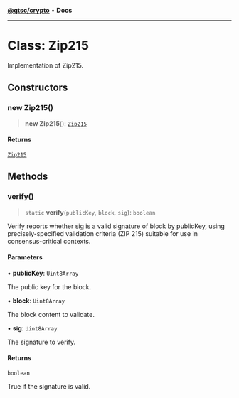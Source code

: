 [**@gtsc/crypto**](../README.md) • **Docs**

***

# Class: Zip215

Implementation of Zip215.

## Constructors

### new Zip215()

> **new Zip215**(): [`Zip215`](Zip215.md)

#### Returns

[`Zip215`](Zip215.md)

## Methods

### verify()

> `static` **verify**(`publicKey`, `block`, `sig`): `boolean`

Verify reports whether sig is a valid signature of block by
publicKey, using precisely-specified validation criteria (ZIP 215) suitable
for use in consensus-critical contexts.

#### Parameters

• **publicKey**: `Uint8Array`

The public key for the block.

• **block**: `Uint8Array`

The block content to validate.

• **sig**: `Uint8Array`

The signature to verify.

#### Returns

`boolean`

True if the signature is valid.
